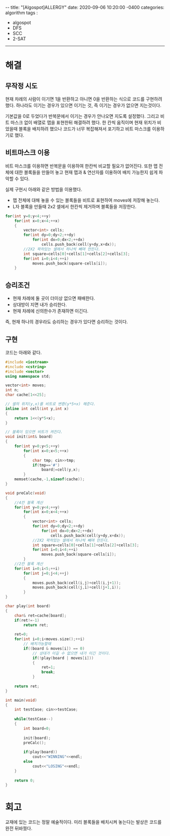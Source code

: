--
title: "[Algospot]ALLERGY"
date: 2020-09-06 10:20:00 -0400
categories: algorithm 
tags :
- algospot 
- DFS 
- SCC
- 2-SAT
---

# 해결
## 무작정 시도
현재 차례의 사람이 이기면 1을 반환하고 아니면 0을 반환하는 식으로 코드를 구현하려 했다. 
하나라도 이기는 경우가 있으면 이기는 것, 즉 이기는 경우가 없으면 지는것이다. 

기본값을 0로 두었다가 반복문에서 이기는 경우가 안나오면 지도록 설정했다.
그리고 비트 마스크 없이 배열로 맵을 표현한뒤 해결하려 했다.
한 칸씩 움직이며 현재 위치가 비었을때 블록을 배치하려 했으나 코드가 너무 복잡해져서 포기하고 비트 마스크를 이용하기로 했다.

## 비트마스크 이용

비트 마스크를 이용하면 반복문을 이용하여 한칸씩 비교할 필요가 없어진다.
또한 맵 전체에 대한 블록들을 만들어 놓고 현재 맵과 & 연산자를 이용하여 배치 가능한지 쉽게 파악할 수 있다.

실제 구현시 아래와 같은 방법을 이용했다.    
- 맵 전체에 대해 놓을 수 있는 블록들을 비트로 표현하여 moves에 저장해 놓는다.
- L자 블록을 만들때 2x2 셀에서 한칸씩 제거하며 블록들을 저장한다.

```c++
for(int y=0;y<4;++y)
    for(int x=0;x<4;++x)
    {
        vector<int> cells;
        for(int dy=0;dy<2;++dy)
            for(int dx=0;dx<2;++dx)
                cells.push_back(cell(y+dy,x+dx));
        //2X2 꽉차있는 셀에서 하나씩 빼며 만든다.
        int square=cells[0]+cells[1]+cells[2]+cells[3];
        for(int i=0;i<4;++i)
            moves.push_back(square-cells[i]);
    }
```
## 승리조건
- 현재 차례에 둘 곳이 더이상 없으면 패배한다.
- 상대방이 지면 내가 승리한다.
- 현재 차례에 신의한수가 존재하면 이긴다.

즉, 현재 하나의 경우라도 승리하는 경우가 있다면 승리하는 것이다.

## 구현 
코드는 아래와 같다.  
```c++
#include <iostream>
#include <cstring>
#include <vector>
using namespace std;

vector<int> moves;
int n;
char cache[1<<25];

// 셀의 위치(y,x)를 비트로 변환(y*5+x) 해준다.
inline int cell(int y,int x)
{
    return 1<<(y*5+x);
}

// 블록이 있으면 비트가 켜진다.
void init(int& board)
{
    for(int y=0;y<5;++y)
        for(int x=0;x<5;++x)
        {
            char tmp; cin>>tmp;
            if(tmp=='#')
                board|=cell(y,x);
        }
    memset(cache,-1,sizeof(cache));
}

void preCalc(void)
{
    //4칸 블록 계산
    for(int y=0;y<4;++y)
        for(int x=0;x<4;++x)
        {
            vector<int> cells;
            for(int dy=0;dy<2;++dy)
                for(int dx=0;dx<2;++dx)
                    cells.push_back(cell(y+dy,x+dx));
            //2X2 꽉차있는 셀에서 하나씩 빼며 만든다.
            int square=cells[0]+cells[1]+cells[2]+cells[3];
            for(int i=0;i<4;++i)
                moves.push_back(square-cells[i]);
        }
    //2칸 블록 계산
    for(int i=0;i<5;++i)
        for(int j=0;j<4;++j)
        {
            moves.push_back(cell(i,j)+cell(i,j+1));
            moves.push_back(cell(j,i)+cell(j+1,i));
        }
}

char play(int board)
{
    char& ret=cache[board];
    if(ret!=-1)
        return ret;
    
    ret=0;
    for(int i=0;i<moves.size();++i)
        // 배치가능할때
        if((board & moves[i]) == 0)
            // 상대가 이길 수 없으면 내가 이긴 것이다.
            if(!play(board | moves[i]))
            {
                ret=1;
                break;
            }
    
    return ret;
}

int main(void)
{
    int testCase; cin>>testCase;
    
    while(testCase--)
    {
        int board=0;
        
        init(board);
        preCalc();
        
        if(play(board))
            cout<<"WINNING"<<endl;
        else
            cout<<"LOSING"<<endl;
    }
    
    return 0;
}

```
# 회고
교재에 있는 코드는 정말 예술적이다. 미리 블록들을 배치시켜 놓는다는 발상은 코드를 완전 뒤바꿨다.
